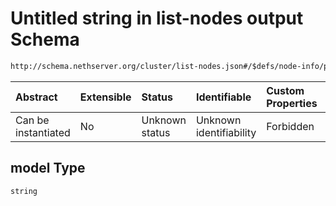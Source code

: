 # Untitled string in list-nodes output Schema

```txt
http://schema.nethserver.org/cluster/list-nodes.json#/$defs/node-info/properties/cpu/properties/model
```



| Abstract            | Extensible | Status         | Identifiable            | Custom Properties | Additional Properties | Access Restrictions | Defined In                                                          |
| :------------------ | :--------- | :------------- | :---------------------- | :---------------- | :-------------------- | :------------------ | :------------------------------------------------------------------ |
| Can be instantiated | No         | Unknown status | Unknown identifiability | Forbidden         | Allowed               | none                | [list-nodes.json\*](cluster/list-nodes.json "open original schema") |

## model Type

`string`
